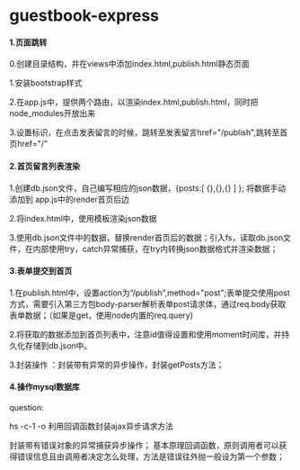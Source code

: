 # guestbook-express

#### 1.页面跳转

0.创建目录结构，并在views中添加index.html,publish.html静态页面

1.安装bootstrap样式

2.在app.js中，提供两个路由，以渲染index.html,publish.html，同时把node_modules开放出来

3.设置标识，在点击发表留言的时候，跳转至发表留言href="/publish",跳转至首页href="/"

#### 2.首页留言列表渲染

1.创建db.json文件，自己编写相应的json数据，{posts:[ {},{},{} ] }; 将数据手动添加到 app.js中的render首页后边

2.将index.html中，使用模板渲染json数据

3.使用db.json文件中的数据，替换render首页后的数据；引入fs，读取db.json文件，在内部使用try，catch异常捕获，在try内转换json数据格式并渲染数据；

#### 3.表单提交到首页

1.在publish.html中，设置action为“/publish”,method="post";表单提交使用post方式，需要引入第三方包body-parser解析表单post请求体，通过req.body获取表单数据；（如果是get，使用node内置的req.query)

2.将获取的数据添加到首页列表中，注意id值得设置和使用moment时间库，并持久化存储到db.json中。

3.封装操作 ：封装带有异常的异步操作，封装getPosts方法；

#### 4.操作mysql数据库









question: 

hs -c-1 -o  利用回调函数封装ajax异步请求方法

封装带有错误对象的异常捕获异步操作； 基本原理回调函数，原则调用者可以获得错误信息且由调用者决定怎么处理，方法是错误往外抛一般设为第一个参数；

